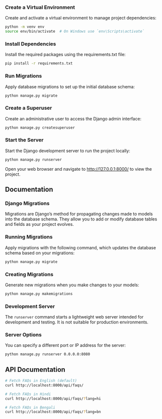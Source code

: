 ### Create a Virtual Environment

Create and activate a virtual environment to manage project dependencies:

```bash
python -m venv env
source env/bin/activate  # On Windows use `env\Scripts\activate`
```

### Install Dependencies

Install the required packages using the requirements.txt file:

```bash
pip install -r requirements.txt
```

### Run Migrations

Apply database migrations to set up the initial database schema:

```bash
python manage.py migrate
```

### Create a Superuser

Create an administrative user to access the Django admin interface:

```bash
python manage.py createsuperuser
```

### Start the Server

Start the Django development server to run the project locally:

```bash
python manage.py runserver
```

Open your web browser and navigate to http://127.0.0.1:8000/ to view the project.

## Documentation

### Django Migrations

Migrations are Django’s method for propagating changes made to models into the database schema. They allow you to add or modify database tables and fields as your project evolves.

### Running Migrations

Apply migrations with the following command, which updates the database schema based on your migrations:

```bash
python manage.py migrate
```

### Creating Migrations

Generate new migrations when you make changes to your models:

```bash
python manage.py makemigrations
```

### Development Server

The `runserver` command starts a lightweight web server intended for development and testing. It is not suitable for production environments.

### Server Options

You can specify a different port or IP address for the server:

```bash
python manage.py runserver 0.0.0.0:8080
```

## API Documentation

```bash
# Fetch FAQs in English (default)
curl http://localhost:8000/api/faqs/

# Fetch FAQs in Hindi
curl http://localhost:8000/api/faqs/?lang=hi

# Fetch FAQs in Bengali
curl http://localhost:8000/api/faqs/?lang=bn
```
